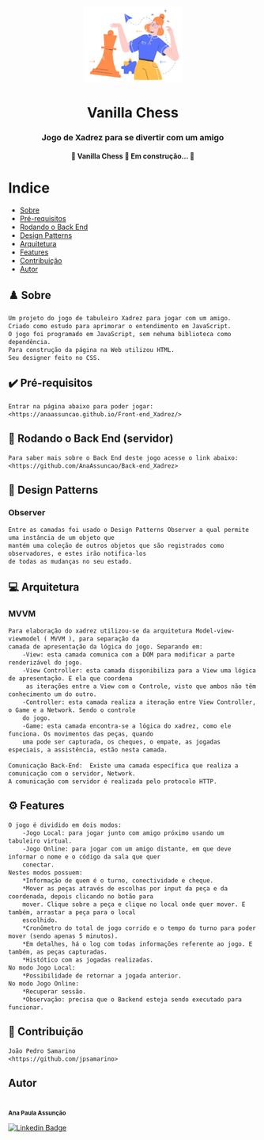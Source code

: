 <h2 align= "center" >
    <img  src="./Img/logoChess.png" width="200px">
</h2>
<h1 align= "center">Vanilla Chess </h1>
<h3 align= "center">Jogo de Xadrez para se divertir com um amigo</h3>
<h4 align="center"> 
	🚧  Vanilla Chess 🚀 Em construção...  🚧
</h4>

# Indice

- [Sobre](#-Sobre)
- [Pré-requisitos](#-Pré-requisitos)
- [Rodando o Back End](#-Rodando-o-Back-End-(servidor))
- [Design Patterns](#-Design-Patterns)
- [Arquitetura](#-Arquitetura)
- [Features](#-Features)
- [Contribuição](#-Contribuição)
- [Autor](#-Autor)

## ♟️ Sobre
    Um projeto do jogo de tabuleiro Xadrez para jogar com um amigo.
    Criado como estudo para aprimorar o entendimento em JavaScript.
    O jogo foi programado em JavaScript, sem nehuma biblioteca como dependência.
    Para construção da página na Web utilizou HTML.
    Seu designer feito no CSS.


## ✔️ Pré-requisitos
    Entrar na página abaixo para poder jogar:
    <https://anaassuncao.github.io/Front-end_Xadrez/>

## 🎲 Rodando o Back End (servidor)
    Para saber mais sobre o Back End deste jogo acesse o link abaixo:
    <https://github.com/AnaAssuncao/Back-end_Xadrez>

## 👀 Design Patterns 

### Observer
    Entre as camadas foi usado o Design Patterns Observer a qual permite uma instância de um objeto que 
    mantém uma coleção de outros objetos que são registrados como observadores, e estes irão notifica-los
    de todas as mudanças no seu estado.

## 💻 Arquitetura 

### MVVM
    Para elaboração do xadrez utilizou-se da arquitetura Model-view-viewmodel ( MVVM ), para separação da 
    camada de apresentação da lógica do jogo. Separando em:
        -View: esta camada comunica com a DOM para modificar a parte renderizável do jogo.
        -View Controller: esta camada disponibiliza para a View uma lógica de apresentação. E ela que coordena
         as iterações entre a View com o Controle, visto que ambos não têm conhecimento um do outro.
        -Controller: esta camada realiza a iteração entre View Controller, o Game e a Network. Sendo o controle
        do jogo.
        -Game: esta camada encontra-se a lógica do xadrez, como ele funciona. Os movimentos das peças, quando 
        uma pode ser capturada, os cheques, o empate, as jogadas especiais, a assistência, estão nesta camada.
    
    Comunicação Back-End:  Existe uma camada específica que realiza a comunicação com o servidor, Network.
    A comunicação com servidor é realizada pelo protocolo HTTP.

## ⚙️ Features
    O jogo é dividido em dois modos:
        -Jogo Local: para jogar junto com amigo próximo usando um tabuleiro virtual.
        -Jogo Online: para jogar com um amigo distante, em que deve informar o nome e o código da sala que quer 
        conectar. 
    Nestes modos possuem:
        *Informação de quem é o turno, conectividade e cheque.
        *Mover as peças através de escolhas por input da peça e da coordenada, depois clicando no botão para 
        mover. Clique sobre a peça e clique no local onde quer mover. E também, arrastar a peça para o local
        escolhido.
        *Cronômetro do total de jogo corrido e o tempo do turno para poder mover (sendo apenas 5 minutos).
        *Em detalhes, há o log com todas informações referente ao jogo. E também, as peças capturadas.
        *Histótico com as jogadas realizadas.
    No modo Jogo Local:
        *Possibilidade de retornar a jogada anterior. 
    No modo Jogo Online:
        *Recuperar sessão.
        *Observação: precisa que o Backend esteja sendo executado para funcionar.

## 👥 Contribuição
    João Pedro Samarino 
    <https://github.com/jpsamarino>

## Autor
 <img style="border-radius: 50%;" src="https://media-exp1.licdn.com/dms/image/C4E03AQGYUal9ZyvRtA/profile-displayphoto-shrink_800_800/0/1594406991642?e=1625097600&v=beta&t=T9H1zgdKQ4H1Ecrgm0AKNCkoxkE8xKL5zCo3_1GN0QM" width="150px;" alt=""/>
 <br />
 <sub><b>Ana Paula Assunção</b></sub>

  [![Linkedin Badge](https://img.shields.io/badge/-AnaAssunção-blue?style=flat-square&logo=Linkedin&logoColor=white&link=https://www.linkedin.com/in/ana-assuncao/)](https://www.linkedin.com/in/ana-assuncao/) 
